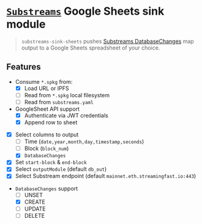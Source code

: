 # [`Substreams`](https://substreams.streamingfast.io/) Google Sheets sink module

> `substreams-sink-sheets` pushes [Substreams DatabaseChanges](https://github.com/streamingfast/substreams-database-change/blob/develop/proto/substreams/sink/database/v1/database.proto) map output to a Google Sheets spreadsheet of your choice.

## Features
- Consume `*.spkg` from:
  - [x] Load URL or IPFS
  - [ ] Read from `*.spkg` local filesystem
  - [ ] Read from `substreams.yaml`
- GoogleSheet API support
  - [x] Authenticate via JWT credentials
  - [x] Append row to sheet
- [x] Select columns to output
  - [ ] Time (`date,year,month,day,timestamp,seconds`)
  - [ ] Block (`block_num`)
  - [x] `DatabaseChanges`
- [x] Set `start-block` & `end-block`
- [x] Select `outputModule` (default `db_out`)
- [x] Select Substream endpoint (default `mainnet.eth.streamingfast.io:443`)
- `DatabaseChanges` support
  - [ ] UNSET
  - [x] CREATE
  - [ ] UPDATE
  - [ ] DELETE